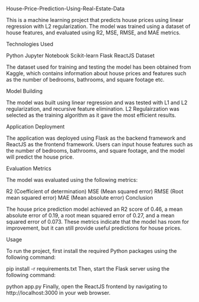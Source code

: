 House-Price-Prediction-Using-Real-Estate-Data

This is a machine learning project that predicts house prices using linear regression with L2 regularization. The model was trained using a dataset of house features, and evaluated using R2, MSE, RMSE, and MAE metrics.

Technologies Used

Python
Jupyter Notebook
Scikit-learn
Flask
ReactJS
Dataset

The dataset used for training and testing the model has been obtained from Kaggle, which contains information about house prices and features such as the number of bedrooms, bathrooms, and square footage etc.

Model Building

The model was built using linear regression and was tested with L1 and L2 regularization, and recursive feature elimination. L2 Regulairzation was selected as the training algorithm as it gave the most efficient results.

Application Deployment

The application was deployed using Flask as the backend framework and ReactJS as the frontend framework. Users can input house features such as the number of bedrooms, bathrooms, and square footage, and the model will predict the house price.

Evaluation Metrics

The model was evaluated using the following metrics:

R2 (Coefficient of determination)
MSE (Mean squared error)
RMSE (Root mean squared error)
MAE (Mean absolute error)
Conclusion

The house price prediction model achieved an R2 score of 0.46, a mean absolute error of 0.19, a root mean squared error of 0.27, and a mean squared error of 0.073. These metrics indicate that the model has room for improvement, but it can still provide useful predictions for house prices.

Usage

To run the project, first install the required Python packages using the following command:

pip install -r requirements.txt
Then, start the Flask server using the following command:

python app.py
Finally, open the ReactJS frontend by navigating to http://localhost:3000 in your web browser.
